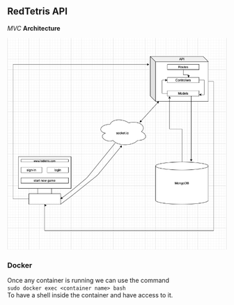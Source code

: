 ## RedTetris API
_MVC_ **Architecture**


![](https://github.com/ejsouza/Red-Tetris/blob/main/client/public/images/rtmvcdiagram.png)


### Docker
Once any container is running we can use the command<br>
`sudo docker exec <container name> bash`<br>
To have a shell inside the container and have access to it.
